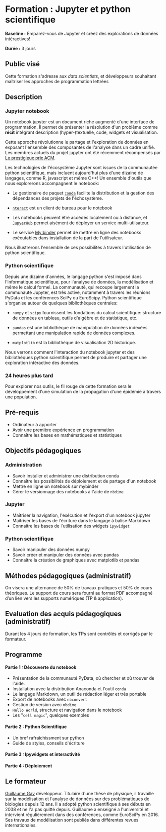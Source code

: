 # Formation : Jupyter et python scientifique
**Baseline :** Emparez-vous de Jupyter et créez des explorations de données intéractives!

**Durée :** 3 jours

## Public visé

Cette formation s'adresse aux _data scientists_, et développeurs souhaitant maîtriser les approches de programmation lettrées

## Description

### Jupyter notebook

Un notebook jupyter est un document riche augmenté d'une interface de programmation. Il permet de présenter la résolution d'un problème comme **récit** intégrant description (hyper-)textuelle, code, widgets et visualisation.

Cette approche révolutionne le partage et l'exploration de données en exposant l'ensemble des composantes de l'analyse dans un cadre unifié. Les membres actuels du projet jupyter ont été récemment récompensés par
[Le prestigieux prix ACM](https://blog.jupyter.org/jupyter-receives-the-acm-software-system-award-d433b0dfe3a2).


Les technologies de l'écosystème Jupyter sont issues de la communautée python scientifique, mais incluent aujourd'hui plus d'une dizaine de langages, comme R, javascript et même C++! Un ensemble d'outils que nous explorerons accompagnent le notebook:

- Le gestionaire de paquet [`conda`](https://conda.io/docs/) facilite la distribution et la gestion des dépendances des projets de l'échosystème.

- [`nteract`](https://nteract.io/) est un client de bureau pour le notebook

- Les notebooks peuvent être accédés localement ou à distance, et [`JupyerHub`](http://jupyterhub.readthedocs.io/en/latest/) permet aisément de déployer un service multi-utlisateur.

- Le service [My binder](https://mybinder.org/) permet de mettre en ligne des notebooks exécutables dans installation de la part de l'utilisateur.

Nous illustrerons l'ensemble de ces possibilités à travers l'utilisation de python scientifique.


### Python scientifique

Depuis une dizaine d'années, le langage python s'est imposé dans l'informatique scientifique, pour l'analyse de données, la modélisation et même le calcul formel. La communauté, qui recoupe largement la communauté Jupyter, est très active, notamment à travers les réunions PyData et les conférences SciPy ou EuroScipy. Python scientifique s'organise autour de quelques bibliothèques centrales:

- `numpy` et `scipy` fournissent les fondations du calcul scientifique: structure de données en tableau, outils d'algèbre et de statistique, etc.

- `pandas` est une bibliothèque de manipulation de données indexées permettant une manipulation rapide de données complexes.

- `matplotlib` est la bibliothèque de visualisation 2D historique.

Nous verrons comment l'interaction du notebook jupyter et des bibliothèques python scientifique permet de produire et partager une exploration intéractive des données.


### 24 heures plus tard

Pour explorer nos outils, le fil rouge de cette formation sera le développement d'une simulation de la propagation d'une épidémie à travers une population.


## Pré-requis

* Ordinateur à apporter
* Avoir une première expérience en programmation
* Connaître les bases en mathématiques et statistiques

## Objectifs pédagogiques

### Administration

- Savoir installer et administrer une distribution conda
- Connaître les possibilités de déploiement et de partage d'un notebook
- Mettre en ligne un notebook sur mybinder
- Gérer le versionnage des notebooks à l'aide de `nbdime`

### Jupyter

- Maîtriser la navigation, l'exécution et l'export d'un notebook jupyter
- Maîtriser les bases de l'écriture dans le langage à balise Markdown
- Connaitre les bases de l'utilisation des widgets `ipywidget`

### Python scientifique

- Savoir manipuler des données numpy
- Savoir créer et manipuler des données avec pandas
- Connaître la création de graphiques avec matplotlib et pandas


## Méthodes pédagogiques (administratif)
On visera une alternance de 50% de travaux pratiques et 50% de cours théoriques.
Le support de cours sera fourni au format PDF accompagné d’un lien vers les supports numériques (TP & application).

## Evaluation des acquis pédagogiques (administratif)

Durant les 4 jours de formation, les TPs sont contrôlés et corrigés par le formateur.

## Programme

#### Partie 1 : Découverte du notebook

- Présentation de la communauté PyData, où chercher et où trouver de l'aide.
- Installation avec la distribution Anaconda et l'outil `conda`
- Le langage Markdown, un outil de rédaction léger et très portable
- Export de notebooks avec `nbconvert`
- Gestion de version avec `nbdime`
- `Hello World`, structure et navigation dans le notebook
- Les "`cell magic`", quelques exemples


#### Partie 2 : Python Scientifique

- Un bref rafraîchissment sur python
- Guide de styles, conseils d'écriture




#### Partie 3 : Ipywidgets et interactivité



#### Partie 4 : Déploiement



## Le formateur

[Guillaume Gay](http://twitter.com/MorphoLG) développeur. Titulaire d'une thèse de physique, il travaille sur la modélisation et l'analyse de données sur des problématiques de biologies depuis 12 ans. Il a adopté python scientifique à ses débuts en 2008 et ne l'a pas quitté depuis. Guillaume a enseigné a l'université et intervient régulièrement dans des conférences, comme EuroSciPy en 2016. Ses travaux de modélisation sont publiés dans différentes revues internationales.
